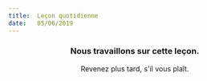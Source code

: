 ```yaml
---
title:  Leçon quotidienne
date:   05/06/2019
---
```


### <center>Nous travaillons sur cette leçon.</center>
<center>Revenez plus tard, s'il vous plaît.</center>